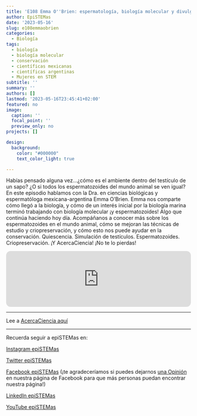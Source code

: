 ```yaml
---
title: 'E108 Emma O''Brien: espermatología, biología molecular y divulgación'
author: EpiSTEMas
date: '2023-05-16'
slug: e108emmaobrien
categories:
  - Biología
tags:
  - biología
  - biología molecular
  - conservación
  - científicas mexicanas
  - científicas argentinas
  - Mujeres en STEM
subtitle: ''
summary: ''
authors: []
lastmod: '2023-05-16T23:45:41+02:00'
featured: no
image:
  caption: ''
  focal_point: ''
  preview_only: no
projects: []

design:
  background:
    color: "#000000"
    text_color_light: true

---
```


Habías pensado alguna vez…¿cómo es el ambiente dentro del testículo de un sapo? ¿O si todos los espermatozoides del mundo animal se ven igual? En este episodio hablamos con la Dra. en ciencias biológicas y espermatóloga mexicana-argentina Emma O’Brien. Emma nos comparte cómo llegó a la biología, y cómo de un interés inicial por la biología marina terminó trabajando con biología molecular ¡y espermatozoides! Algo que continúa haciendo hoy día. Acompáñanos a conocer más sobre los espermatozoides en el mundo animal, cómo se mejoran las técnicas de estudio y criopreservación, y cómo esto nos puede ayudar en la conservación. Quiescencia. Simulación de testículos. Espermatozoides. Criopreservación. ¡Y AcercaCiencia! ¡No te lo pierdas!

<iframe style="border-radius:12px" src="https://open.spotify.com/embed/episode/0MeUTwyP6hkIeJeH5xh4ph?utm_source=generator&theme=0" width="100%" height="152" frameBorder="0" allowfullscreen="" allow="autoplay; clipboard-write; encrypted-media; fullscreen; picture-in-picture" loading="lazy"></iframe>

- - - - -

Lee a [AcercaCiencia aquí](https://www.acercaciencia.com/)

- - - - -

Recuerda seguir a epiSTEMas en:

[Instagram epiSTEMas](https://www.instagram.com/epistemas/)  

[Twitter epiSTEMas](https://twitter.com/epiSTEMas_Pod)

[Facebook epiSTEMas](https://www.facebook.com/epiSTEMasPod) (¡te agradeceríamos si puedes dejarnos [una Opinión](https://www.facebook.com/epiSTEMasPod/reviews/) en nuestra página de Facebook para que más personas puedan encontrar nuestra página!)

[LinkedIn epiSTEMas](https://www.linkedin.com/company/epistemas-podcast/)

[YouTube epiSTEMas](https://www.youtube.com/@epistemaspodcast)